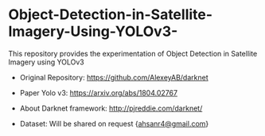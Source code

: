 # Object-Detection-in-Satellite-Imagery-Using-YOLOv3-
This repository provides the experimentation of Object Detection in Satellite Imagery using YOLOv3


* Original Repository: https://github.com/AlexeyAB/darknet

* Paper Yolo v3: https://arxiv.org/abs/1804.02767

* About Darknet framework: http://pjreddie.com/darknet/

* Dataset: Will be shared on request {ahsanr4@gmail.com}
